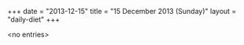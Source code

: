 +++
date = "2013-12-15"
title = "15 December 2013 (Sunday)"
layout = "daily-diet"
+++

\<no entries\>